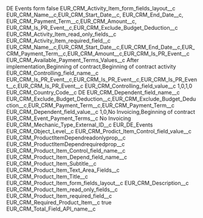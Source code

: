 <?xml version="1.0" encoding="UTF-8"?>
<CustomMetadata xmlns="http://soap.sforce.com/2006/04/metadata" xmlns:xsi="http://www.w3.org/2001/XMLSchema-instance" xmlns:xsd="http://www.w3.org/2001/XMLSchema">
    <label>DE Events form</label>
    <protected>false</protected>
    <values>
        <field>EUR_CRM_Activity_Item_form_fields_layout__c</field>
        <value xsi:type="xsd:string">EUR_CRM_Name__c,EUR_CRM_Start_Date__c, EUR_CRM_End_Date__c, EUR_CRM_Payment_Term__c,EUR_CRM_Amount__c, EUR_CRM_Is_PR_Event__c,EUR_CRM_Exclude_Budget_Deduction__c</value>
    </values>
    <values>
        <field>EUR_CRM_Activity_Item_read_only_fields__c</field>
        <value xsi:nil="true"/>
    </values>
    <values>
        <field>EUR_CRM_Activity_Item_required_field__c</field>
        <value xsi:type="xsd:string">EUR_CRM_Name__c,EUR_CRM_Start_Date__c,EUR_CRM_End_Date__c,EUR_CRM_Payment_Term__c,EUR_CRM_Amount__c,EUR_CRM_Is_PR_Event__c</value>
    </values>
    <values>
        <field>EUR_CRM_Available_Payment_Terms_Values__c</field>
        <value xsi:type="xsd:string">After implementation,Beginning of contract,Beginning of contract activity</value>
    </values>
    <values>
        <field>EUR_CRM_Controlling_field_name__c</field>
        <value xsi:type="xsd:string">EUR_CRM_Is_PR_Event__c,EUR_CRM_Is_PR_Event__c,EUR_CRM_Is_PR_Event__c,EUR_CRM_Is_PR_Event__c</value>
    </values>
    <values>
        <field>EUR_CRM_Controlling_field_value__c</field>
        <value xsi:type="xsd:string">1,0,1,0</value>
    </values>
    <values>
        <field>EUR_CRM_Country_Code__c</field>
        <value xsi:type="xsd:string">DE</value>
    </values>
    <values>
        <field>EUR_CRM_Dependent_field_name__c</field>
        <value xsi:type="xsd:string">EUR_CRM_Exclude_Budget_Deduction__c,EUR_CRM_Exclude_Budget_Deduction__c,EUR_CRM_Payment_Term__c,EUR_CRM_Payment_Term__c</value>
    </values>
    <values>
        <field>EUR_CRM_Dependent_field_value__c</field>
        <value xsi:type="xsd:string">1,0,No Invoicing,Beginning of contract</value>
    </values>
    <values>
        <field>EUR_CRM_Event_Payment_Terms__c</field>
        <value xsi:type="xsd:string">No Invoicing</value>
    </values>
    <values>
        <field>EUR_CRM_Mechanic_Type_External_ID__c</field>
        <value xsi:type="xsd:string">EUR_DE_Events</value>
    </values>
    <values>
        <field>EUR_CRM_Object_Level__c</field>
        <value xsi:nil="true"/>
    </values>
    <values>
        <field>EUR_CRM_Prodict_Item_Control_field_value__c</field>
        <value xsi:nil="true"/>
    </values>
    <values>
        <field>EUR_CRM_ProductItemDependreadonlyprop__c</field>
        <value xsi:nil="true"/>
    </values>
    <values>
        <field>EUR_CRM_ProductItemDependrequiredprop__c</field>
        <value xsi:nil="true"/>
    </values>
    <values>
        <field>EUR_CRM_Product_Item_Control_field_name__c</field>
        <value xsi:nil="true"/>
    </values>
    <values>
        <field>EUR_CRM_Product_Item_Depend_field_name__c</field>
        <value xsi:nil="true"/>
    </values>
    <values>
        <field>EUR_CRM_Product_Item_Subtitle__c</field>
        <value xsi:nil="true"/>
    </values>
    <values>
        <field>EUR_CRM_Product_Item_Text_Area_Fields__c</field>
        <value xsi:nil="true"/>
    </values>
    <values>
        <field>EUR_CRM_Product_Item_Title__c</field>
        <value xsi:nil="true"/>
    </values>
    <values>
        <field>EUR_CRM_Product_Item_form_fields_layout__c</field>
        <value xsi:type="xsd:string">EUR_CRM_Description__c</value>
    </values>
    <values>
        <field>EUR_CRM_Product_Item_read_only_fields__c</field>
        <value xsi:nil="true"/>
    </values>
    <values>
        <field>EUR_CRM_Product_Item_required_field__c</field>
        <value xsi:nil="true"/>
    </values>
    <values>
        <field>EUR_CRM_Required_Product_Item__c</field>
        <value xsi:type="xsd:boolean">true</value>
    </values>
    <values>
        <field>EUR_CRM_Total_Field_API_name__c</field>
        <value xsi:nil="true"/>
    </values>
</CustomMetadata>
